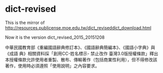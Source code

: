 dict-revised
============

This is the mirror of http://resources.publicense.moe.edu.tw/dict_reviseddict_download.html

Now it is the version dict_revised_2015_20151208

中華民國教育部《重編國語辭典修訂本》、《國語辭典簡編本》、《國語小字典》與《成語 典》相關資料採「創用CC-姓名標示- 禁止改作 臺灣3.0版授權條款」釋出
本授權條款允許使用者重製、散布、傳輸著作（包括商業性利用），但不得修改該著作，使用時必須遵照「使用說明」之內容要求。
